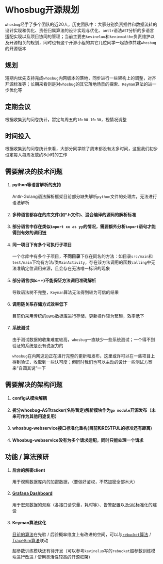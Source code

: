 # Whosbug开源规划

`whosbug`经手了多个团队的近20人，历史团队中：大家分别负责插件和数据流转的设计实现和优化、责任归属算法的设计实现与优化、`antlr`语法`AST`分析的多语言适配实现以及项目协同的管理；当前主要由`kevineluo`和`kevinmatthe`负责维护以及开源相关的规划，同时也有这个开源小组的其它几位同学一起协作共建`whosbug`的开源版本

## 规划

短期内优先支持完成`whosbug`内网版本的落地，同步进行一些架构上的调整，对齐开源标准等；长期来看则是对`whosbug`的其它落地场景的探索、`Keyman`算法的进一步优化等

## 定期会议

根据收集到的问卷统计，暂定每周五的`10:00-10:30`，视情况调整

## 时间投入

根据收集到的问卷统计来看，大部分同学除了周末都没有太多时间，这里我们初步设定每人每周发放约8小时的工作

## 需要解决的技术问题

1. #### python等语言解析的支持

   Antlr-Golang语法解析框架目前部分缺失解析`python`文件的处理库，无法进行语法解析

2. #### 多种语言都存在的库文件(如*.h文件)、混合编译的源码的解析标准

3. #### 部分语言中存在类似`import xx as yy`的情况，需要额外分析`import`语句才能得到有效的调用链

4. #### 同一项目下有多个可执行子项目

   一个仓库中有多个子项目，**不同目录**下存在同名的方法：如目录`src/main`和`test/main`下均有方法/类`MainActivity`，存在该方法调用的函数`calling`中无法准确定位调用来源，且会存在无法唯一标识的现象

5. #### 部分语言(如c++)不能保证方法调用准确解析

   导致语法树不完整，`Keyman`算法无法得到较为可信的结果

6. #### 调用链关系存储方式效率低下

   目前仍采用传统的`DBMS`数据库进行存储，更新操作较为繁琐，效率低下

7. #### 系统测试

   由于测试数据的收集难度较高，`whosbug`一直缺少一些系统测试；一个得不到验证的系统是没有说服力的

   `whosbug`在内网这边正在进行完整的更新和发布，这里或许可以在一些项目上得到验证，收取到一些认可度；但同时我们也可以主动的设计一些测试方案来“自圆其说”一下

## 需要解决的架构问题

1. #### config从模块解耦

2. #### 拆分whosbug-ASTtracker(名称暂定)解析模块作为`go module`开源发布（未来可作为其他用途复用）

3. #### whosbug-webservice接口标准化重构(目前和RESTFUL的标准还有距离)

4. #### Whosbug-webservice没有为多个请求适配，同时只能处理一个请求

## 功能 / 算法预研

1. #### 后台的解密client

   用于观察数据库内的加密数据，（要做好鉴权，不然加密全部木大）

2. #### [Grafana Dashboard](https://grafana.com/grafana/)

   用于宏观数据的观察（各接口请求量，耗时等）、告警配置以及[`SRE`](https://sre.google/)标准化的建设

3. #### Keyman算法优化

   [目前的算法](https://kevinello.ltd/2021/10/13/Keyman%E7%AE%97%E6%B3%95%E8%AE%BE%E8%AE%A1%E5%93%B2%E5%AD%A6/)在先验 / 后验概率维度上有改进的空间，可以与[`rebucket`算法](https://kevinello.ltd/2020/12/08/ReBucket%E7%AE%97%E6%B3%95%E6%80%BB%E7%BB%93/) /[ TraceSim算法](https://kevinello.ltd/2021/10/08/TraceSim%E7%AE%97%E6%B3%95%E6%B7%B1%E5%85%A5%E6%B5%85%E5%87%BA/)联动

   超参数训练模块还有待开发（可以参考`kevineluo`写的`rebucket`超参数训练模块进行改进 / 使用灵活性较高的开源框架）

